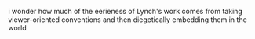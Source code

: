 i wonder how much of the eerieness of Lynch's work comes from taking viewer-oriented conventions and then diegetically embedding them in the world
